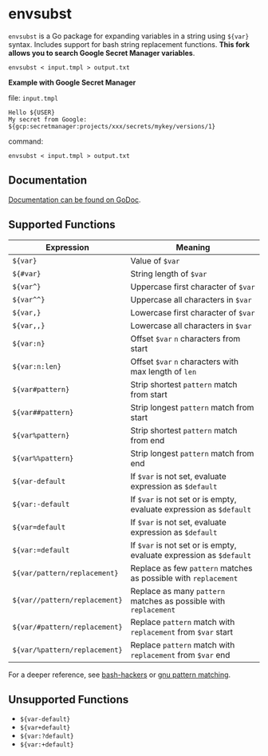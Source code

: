 # envsubst

`envsubst` is a Go package for expanding variables in a string using `${var}` syntax.
Includes support for bash string replacement functions. **This fork allows you to search Google Secret Manager variables**.

```
envsubst < input.tmpl > output.txt
```

**Example with Google Secret Manager**

file: `input.tmpl`
```
Hello ${USER}
My secret from Google: ${gcp:secretmanager:projects/xxx/secrets/mykey/versions/1}
```

command:
```
envsubst < input.tmpl > output.txt
```

## Documentation

[Documentation can be found on GoDoc][doc].

## Supported Functions

| __Expression__                | __Meaning__                                                     |
| -----------------             | --------------                                                  |
| `${var}`                      | Value of `$var`
| `${#var}`                     | String length of `$var`
| `${var^}`                     | Uppercase first character of `$var`
| `${var^^}`                    | Uppercase all characters in `$var`
| `${var,}`                     | Lowercase first character of `$var`
| `${var,,}`                    | Lowercase all characters in `$var`
| `${var:n}`                    | Offset `$var` `n` characters from start
| `${var:n:len}`                | Offset `$var` `n` characters with max length of `len`
| `${var#pattern}`              | Strip shortest `pattern` match from start
| `${var##pattern}`             | Strip longest `pattern` match from start
| `${var%pattern}`              | Strip shortest `pattern` match from end
| `${var%%pattern}`             | Strip longest `pattern` match from end
| `${var-default`               | If `$var` is not set, evaluate expression as `$default`
| `${var:-default`              | If `$var` is not set or is empty, evaluate expression as `$default`
| `${var=default`               | If `$var` is not set, evaluate expression as `$default`
| `${var:=default`              | If `$var` is not set or is empty, evaluate expression as `$default`
| `${var/pattern/replacement}`  | Replace as few `pattern` matches as possible with `replacement`
| `${var//pattern/replacement}` | Replace as many `pattern` matches as possible with `replacement`
| `${var/#pattern/replacement}` | Replace `pattern` match with `replacement` from `$var` start
| `${var/%pattern/replacement}` | Replace `pattern` match with `replacement` from `$var` end

For a deeper reference, see [bash-hackers](https://wiki.bash-hackers.org/syntax/pe#case_modification) or [gnu pattern matching](https://www.gnu.org/software/bash/manual/html_node/Pattern-Matching.html).

## Unsupported Functions

* `${var-default}`
* `${var+default}`
* `${var:?default}`
* `${var:+default}`

[doc]: http://godoc.org/github.com/hguerra/envsubst
